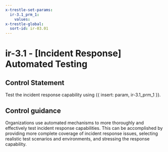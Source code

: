 ```yaml
---
x-trestle-set-params:
  ir-3.1_prm_1:
    values:
x-trestle-global:
  sort-id: ir-03.01
---
```


# ir-3.1 - \[Incident Response\] Automated Testing

## Control Statement

Test the incident response capability using {{ insert: param, ir-3.1_prm_1 }}.

## Control guidance

Organizations use automated mechanisms to more thoroughly and effectively test incident response capabilities. This can be accomplished by providing more complete coverage of incident response issues, selecting realistic test scenarios and environments, and stressing the response capability.
